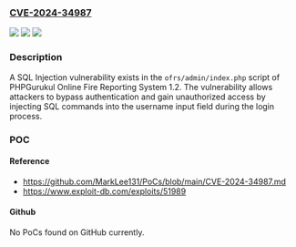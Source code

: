 ### [CVE-2024-34987](https://cve.mitre.org/cgi-bin/cvename.cgi?name=CVE-2024-34987)
![](https://img.shields.io/static/v1?label=Product&message=n%2Fa&color=blue)
![](https://img.shields.io/static/v1?label=Version&message=n%2Fa&color=blue)
![](https://img.shields.io/static/v1?label=Vulnerability&message=n%2Fa&color=brighgreen)

### Description

A SQL Injection vulnerability exists in the `ofrs/admin/index.php` script of PHPGurukul Online Fire Reporting System 1.2. The vulnerability allows attackers to bypass authentication and gain unauthorized access by injecting SQL commands into the username input field during the login process.

### POC

#### Reference
- https://github.com/MarkLee131/PoCs/blob/main/CVE-2024-34987.md
- https://www.exploit-db.com/exploits/51989

#### Github
No PoCs found on GitHub currently.


